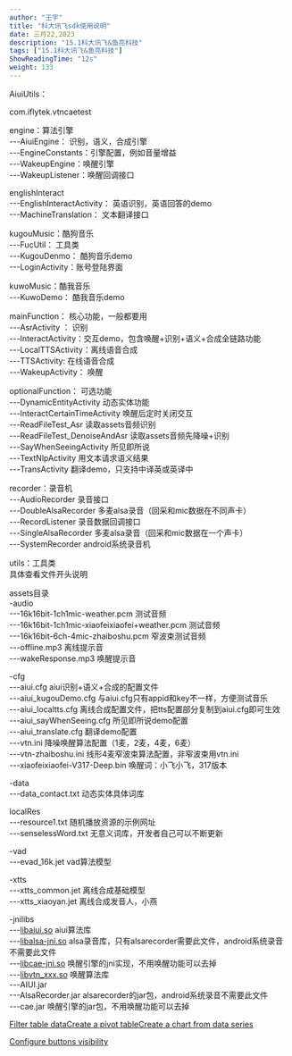 ```yaml
---
author: "王宇"
title: "科大讯飞sdk使用说明"
date: 三月22,2023
description: "15.1科大讯飞&鱼亮科技"
tags: ["15.1科大讯飞&鱼亮科技"]
ShowReadingTime: "12s"
weight: 133
---
```

AiuiUtils：

com.iflytek.vtncaetest

engine：算法引擎  
\---AiuiEngine： 识别，语义，合成引擎  
\---EngineConstants：引擎配置，例如音量增益  
\---WakeupEngine：唤醒引擎  
\---WakeupListener：唤醒回调接口

englishInteract  
\---EnglishInteractActivity： 英语识别，英语回答的demo  
\---MachineTranslation： 文本翻译接口

kugouMusic：酷狗音乐  
\---FucUtil： 工具类  
\---KugouDenmo： 酷狗音乐demo  
\---LoginActivity：账号登陆界面

kuwoMusic：酷我音乐  
\---KuwoDemo： 酷我音乐demo

  
mainFunction： 核心功能，一般都要用  
\---AsrActivity ： 识别  
\---InteractActivity：交互demo，包含唤醒+识别+语义+合成全链路功能  
\---LocalTTSActivity：离线语音合成  
\---TTSActivity: 在线语音合成  
\---WakeupActivity： 唤醒

optionalFunction： 可选功能  
\---DynamicEntityActivity 动态实体功能  
\---InteractCertainTimeActivity 唤醒后定时关闭交互  
\---ReadFileTest\_Asr 读取assets音频识别  
\---ReadFileTest\_DenoiseAndAsr 读取assets音频先降噪+识别  
\---SayWhenSeeingActivity 所见即所说  
\---TextNlpActivity 用文本请求语义结果  
\---TransActivity 翻译demo，只支持中译英或英译中

recorder：录音机  
\---AudioRecorder 录音接口  
\---DoubleAlsaRecorder 多麦alsa录音（回采和mic数据在不同声卡）  
\---RecordListener 录音数据回调接口  
\---SingleAlsaRecorder 多麦alsa录音（回采和mic数据在一个声卡）  
\---SystemRecorder android系统录音机

utils：工具类  
具体查看文件开头说明

  
assets目录  
\-audio  
\---16k16bit-1ch1mic-weather.pcm 测试音频  
\---16k16bit-1ch1mic-xiaofeixiaofei+weather.pcm 测试音频  
\---16k16bit-6ch-4mic-zhaiboshu.pcm 窄波束测试音频  
\---offline.mp3 离线提示音  
\---wakeResponse.mp3 唤醒提示音

\-cfg  
\---aiui.cfg aiui识别+语义+合成的配置文件  
\---aiui\_kugouDemo.cfg 与aiui.cfg只有appid和key不一样，方便测试音乐  
\---aiui\_localtts.cfg 离线合成配置文件，把tts配置部分复制到aiui.cfg即可生效  
\---aiui\_sayWhenSeeing.cfg 所见即所说demo配置  
\---aiui\_translate.cfg 翻译demo配置  
\---vtn.ini 降噪唤醒算法配置（1麦，2麦，4麦，6麦）  
\---vtn-zhaiboshu.ini 线形4麦窄波束算法配置，非窄波束用vtn.ini  
\---xiaofeixiaofei-V317-Deep.bin 唤醒词：小飞小飞，317版本

\-data  
\---data\_contact.txt 动态实体具体词库

localRes  
\---resource1.txt 随机播放资源的示例网址  
\---senselessWord.txt 无意义词库，开发者自己可以不断更新

\-vad  
\---evad\_16k.jet vad算法模型

\-xtts  
\---xtts\_common.jet 离线合成基础模型  
\---xtts\_xiaoyan.jet 离线合成发音人，小燕

\-jnilibs  
\---[libaiui.so](http://libaiui.so) aiui算法库  
\---[libalsa-jni.so](http://libalsa-jni.so) alsa录音库，只有alsarecorder需要此文件，android系统录音不需要此文件  
\---[libcae-jni.so](http://libcae-jni.so) 唤醒引擎的jni实现，不用唤醒功能可以去掉  
\---[libvtn\_xxx.so](http://libvtn_xxx.so) 唤醒算法库  
\---AIUI.jar  
\---AlsaRecorder.jar alsarecorder的jar包，android系统录音不需要此文件  
\---cae.jar 唤醒引擎的jar包，不用唤醒功能可以去掉

  

  

[Filter table data](#)[Create a pivot table](#)[Create a chart from data series](#)

[Configure buttons visibility](/users/tfac-settings.action)